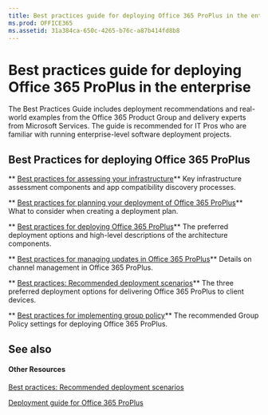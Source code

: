 ```yaml
---
title: Best practices guide for deploying Office 365 ProPlus in the enterprise
ms.prod: OFFICE365
ms.assetid: 31a384ca-650c-4265-b76c-a87b414fd8b8
---
```



# Best practices guide for deploying Office 365 ProPlus in the enterprise

The Best Practices Guide includes deployment recommendations and real-world examples from the Office 365 Product Group and delivery experts from Microsoft Services. The guide is recommended for IT Pros who are familiar with running enterprise-level software deployment projects.
  
    
    


## Best Practices for deploying Office 365 ProPlus

 ** [Best practices for assessing your infrastructure](best-practices-for-assessing-your-infrastructure.md)** Key infrastructure assessment components and app compatibility discovery processes.
  
    
    
 ** [Best practices for planning your deployment of Office 365 ProPlus](best-practices-for-planning-your-deployment-of-office-365-proplus.md)** What to consider when creating a deployment plan.
  
    
    
 ** [Best practices for deploying Office 365 ProPlus](best-practices-for-deploying-office-365-proplus.md)** The preferred deployment options and high-level descriptions of the architecture components.
  
    
    
 ** [Best practices for managing updates in Office 365 ProPlus](best-practices-for-managing-updates-in-office-365-proplus.md)** Details on channel management in Office 365 ProPlus.
  
    
    
 ** [Best practices: Recommended deployment scenarios](best-practices-recommended-deployment-scenarios.md)** The three preferred deployment options for delivering Office 365 ProPlus to client devices.
  
    
    
 ** [Best practices for implementing group policy](best-practices-for-implementing-group-policy.md)** The recommended Group Policy settings for deploying Office 365 ProPlus.
  
    
    

## See also


#### Other Resources


  
    
    
 [Best practices: Recommended deployment scenarios](best-practices-recommended-deployment-scenarios.md)
  
    
    
 [Deployment guide for Office 365 ProPlus](deployment-guide-for-office-365-proplus.md)

